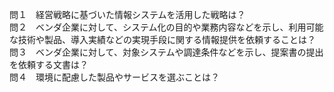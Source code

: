 問１　経営戦略に基づいた情報システムを活用した戦略は？  
問２　ベンダ企業に対して、システム化の目的や業務内容などを示し、利用可能な技術や製品、導入実績などの実現手段に関する情報提供を依頼することは？  
問３　ベンダ企業に対して、対象システムや調達条件などを示し、提案書の提出を依頼する文書は？  
問４　環境に配慮した製品やサービスを選ぶことは？  
